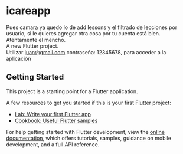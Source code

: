 # icareapp
  
Pues camara ya quedo lo de add lessons y el filtrado de lecciones por usuario, si le quieres agregar otra cosa por tu cuenta está bien. Atentamente el mencho.  
A new Flutter project.  
Utilizar juan@gmail.com contraseña: 12345678, para acceder a la aplicación

## Getting Started

This project is a starting point for a Flutter application.

A few resources to get you started if this is your first Flutter project:

- [Lab: Write your first Flutter app](https://docs.flutter.dev/get-started/codelab)
- [Cookbook: Useful Flutter samples](https://docs.flutter.dev/cookbook)

For help getting started with Flutter development, view the
[online documentation](https://docs.flutter.dev/), which offers tutorials,
samples, guidance on mobile development, and a full API reference.
